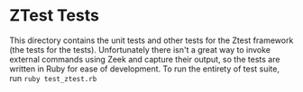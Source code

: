 # ZTest Tests
This directory contains the unit tests and other tests for the Ztest framework (the tests for the tests). Unfortunately there isn't a great way to invoke external commands using Zeek and capture their output, so the tests are written in Ruby for ease of development. To run the entirety of test suite, run `ruby test_ztest.rb`